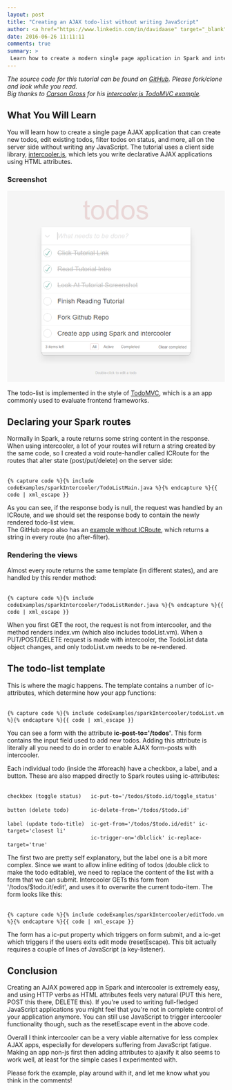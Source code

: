 ```yaml
---
layout: post
title: "Creating an AJAX todo-list without writing JavaScript"
author: <a href="https://www.linkedin.com/in/davidaase" target="_blank">David Åse</a>
date: 2016-06-26 11:11:11
comments: true
summary: >
 Learn how to create a modern single page application in Spark and intercooler.js without writing JavaScript.
---
```


<div class="notification">
  <em>The source code for this tutorial can be found on <a href="https://github.com/tipsy/spark-intercooler" target="_blank">GitHub</a>. Please fork/clone and look while you read.
  <br>
  Big thanks to <a href="https://twitter.com/carson_gross" target="_blank">Carson Gross</a> for his <a href="https://github.com/carsongross/todomvc/commit/25e314742db6dcef8866ded1e795832d3ecc73ba" target="_blank">intercooler.js TodoMVC example</a>.</em>
</div>

## What You Will Learn
You will learn how to create a single page AJAX application that can create new todos, edit existing todos, filter todos on status, and more, all on the server side without writing any JavaScript. The tutorial uses a client side library, <a href="http://intercoolerjs.org/" target="_blank">intercooler.js</a>, which lets you write declarative AJAX applications using HTML attributes.

### Screenshot

<img src="/img/posts/sparkIntercooler/todoList.png" alt="Application Screenshot">

The todo-list is implemented in the style of <a href="http://todomvc.com/" target="_blank">TodoMVC</a>, which is a an app commonly used to evaluate frontend frameworks.

## Declaring your Spark routes
Normally in Spark, a route returns some string content in the response. When using intercooler, a lot of your routes will return a string created by the same code, so I created a void route-handler called ICRoute for the routes that alter state (post/put/delete) on the server side:
<pre><code class="language-java">
{% capture code %}{% include codeExamples/sparkIntercooler/TodoListMain.java %}{% endcapture %}{{ code | xml_escape }}
</code></pre>

As you can see, if the response body is null, the request was handled by an ICRoute, and we should set the response body to contain the newly rendered todo-list view.  
The GitHub repo also has an <a href="https://github.com/tipsy/spark-intercooler/blob/master/src/main/java/BasicTodoList.java" target="_blank">example without ICRoute</a>, which returns a string in every route (no after-filter).

### Rendering the views
Almost every route returns the same template (in different states), and are handled by this render method:
<pre><code class="language-java">
{% capture code %}{% include codeExamples/sparkIntercooler/TodoListRender.java %}{% endcapture %}{{ code | xml_escape }}
</code></pre>
When you first GET the root, the request is not from intercooler, and the method renders index.vm (which also includes todoList.vm). When a PUT/POST/DELETE request is made with intercooler, the TodoList data object changes, and only todoList.vm needs to be re-rendered.

## The todo-list template
This is where the magic happens. The template contains a number of ic-attributes, which determine how your app functions:
<pre><code class="language-markup">
{% capture code %}{% include codeExamples/sparkIntercooler/todoList.vm %}{% endcapture %}{{ code | xml_escape }}
</code></pre>

You can see a form with the attribute **ic-post-to='/todos'**. This form contains the input field used to add new todos. Adding this attribute is literally all you need to do in order to enable AJAX form-posts with intercooler.

Each individual todo (inside the #foreach) have a checkbox, a label, and a button. These are also mapped directly to Spark routes using ic-attributes:
<pre><code class="language-java">
checkbox (toggle status)   ic-put-to='/todos/$todo.id/toggle_status'

button (delete todo)       ic-delete-from='/todos/$todo.id'

label (update todo-title)  ic-get-from='/todos/$todo.id/edit' ic-target='closest li'
                           ic-trigger-on='dblclick' ic-replace-target='true'
</code></pre>

The first two are pretty self explanatory, but the label one is a bit more complex. Since we want to allow inline editing of todos (double click to make the todo editable), we need to replace the content of the list with a form that we can submit. Intercooler GETs this form from '/todos/$todo.it/edit', and uses it to overwrite the current todo-item. The form looks like this:

<pre><code class="language-markup">
{% capture code %}{% include codeExamples/sparkIntercooler/editTodo.vm %}{% endcapture %}{{ code | xml_escape }}
</code></pre>

The form has a ic-put property which triggers on form submit, and a ic-get which triggers if the users exits edit mode (resetEscape). This bit actually requires a couple of lines of JavaScript (a key-listener).

## Conclusion
Creating an AJAX powered app in Spark and intercooler is extremely easy, and using HTTP verbs as HTML attributes feels very natural (PUT this here, POST this there, DELETE this). If you're used to writing full-fledged JavaScript applications you might feel that you're not in complete control of your application anymore. You can still use JavaScript to trigger intercooler functionality though, such as the resetEscape event in the above code.

Overall I think intercooler can be a very viable alternative for less complex AJAX apps, especially for developers suffering from JavaScript fatigue. Making an app non-js first then adding attributes to ajaxify it also seems to work well, at least for the simple cases I experimented with.

Please fork the example, play around with it, and let me know what you think in the comments!